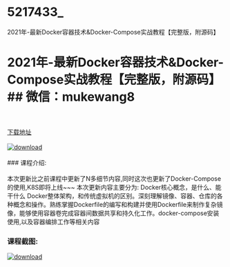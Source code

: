# 5217433_
2021年-最新Docker容器技术&amp;Docker-Compose实战教程【完整版，附源码】
# 2021年-最新Docker容器技术&Docker-Compose实战教程【完整版，附源码】## 微信：mukewang8
<br/></br>[下载地址](http://www.36tz.cn/article/5217433 "下载地址")
<br/></br>[![download](http://36tz.cn/muke_img/2021_01_1-17-300x151.png "下载地址")](http://www.36tz.cn/article/5217433 "下载地址")
<br/></br>### 课程介绍:<br/></br>本次更新比之前课程中更新了N多细节内容,同时这次也更新了Docker-Compose的使用,K8S即将上线~~~
本次更新内容主要分为: Docker核心概念，是什么、能干什么 Docker整体架构，和传统虚拟机的区别。深刻理解镜像、容器、仓库的各种概念和操作。熟练掌握Dockerfile的编写和构建并使用Dockerfile来制作复杂镜像，能够使用容器卷完成容器间数据共享和持久化工作。docker-compose安装使用,以及容器编排工作等相关内容

### 课程截图:
[![download](http://36tz.cn/muke_img/2021_01_2-21.png "下载地址")](http://www.36tz.cn/article/5217433 "下载地址")

